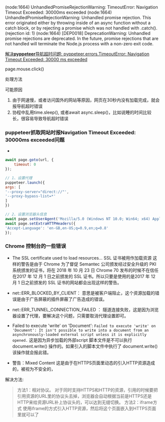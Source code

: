 
(node:1664) UnhandledPromiseRejectionWarning: TimeoutError: Navigation Timeout Exceeded: 30000ms exceeded
(node:1664) UnhandledPromiseRejectionWarning: Unhandled promise rejection. This error originated either by throwing inside of an async function without a catch block, or by rejecting a promise which was not handled with .catch(). (rejection id: 1)
(node:1664) [DEP0018] DeprecationWarning: Unhandled promise rejections are deprecated. In the future, promise rejections that are not handled will terminate the Node.js process with a non-zero exit code.




[解决**pyppeteer**导航超时问题: pyppeteer.errors.TimeoutError: Navigation Timeout Exceeded: 30000 ms exceeded](https://blog.csdn.net/qq_29570381/article/details/89735639)


page.mouse.click()

处理方法


可能原因

1. 由于网速慢，或者访问国外的网站等原因，网页在30秒内没有加载完成，就会报导航超时错误
2. 协程中乱用time.sleep(), 或者await async.sleep()，比如说睡的时间比较长，很容易导致导航超时错误


### puppeteer抓取网站时报Navigation Timeout Exceeded: 30000ms exceeded问题

- [](www.zhuyuntao.cn/puppeteer抓取网站时报navigation-timeout-exceeded-30000ms-exceeded问题/)

```js
await page.goto(url, {
    timeout: 0
});
```

```js
// 1、设置代理
puppeteer.launch({
args: [
'--proxy-server="direct://"',
'--proxy-bypass-list=*'
]
})

// 2、设置浏览器头信息
await page.setUserAgent('Mozilla/5.0 (Windows NT 10.0; Win64; x64) AppleWebKit/537.36 (KHTML, like Gecko) Chrome/61.0.3163.100 Safari/537.36');
await page.setExtraHTTPHeaders({
'Accept-Language': 'en-GB,en-US;q=0.9,en;q=0.8'
});
```


### Chrome 控制台的一些错误
- The SSL certificate used to load resources…
SSL 证书被用作加载资源
这样的警告是由于 Chrome 为了督促 Semantec 公司颁发经过安全升级的 PKI 系统颁发的证书，将在 2018 年 10 月 23 日 Chrome 70 发布的时候不在信任在2017 年 12 月 1 日之前颁发的 SSL 证书。所以只要是使用的是2017 年 12 月 1 日之前颁发的 SSL 证书的网站都会出现这样的警告。

- net::ERR_BLOCKED_BY_CLIENT：
意思是被客户端阻止，这个资源加载的错误是由于广告屏蔽的插件屏蔽了广告造成的错误。

- net::ERR_TUNNEL_CONNECTION_FAILED ：
隧道连接失败，这是因为浏览器设置了代理，要解决这个问题，只需要取消代理设置即可。

- Failed to execute 'write' on 'Document':
`Failed to execute 'write' on 'Document': It isn't possible to write into a document from an asynchronously-loaded external script unless it is explicitly opened.`
这是因为异步加载的外部script 脚本文件是不可以执行 document.write() 操作的。如果引入的脚本文件中执行了 document.write() 该操作就会报此错。

- 警告：Mixed Content
这是由于在HTTPS页面里动态的引入HTTP资源造成的，被视为不安全的，

解决方法:

> 方法1：相对协议。
对于同时支持HTTPS和HTTP的资源，引用的时候要把引用资源的URL里的协议头去掉，浏览器会自动根据当前是HTTPS还是HTTP来给资源URL补上协议头的，可以达到无缝切换。
方法2：iframe方式
使用iframe的方式引入HTTP资源，然后将这个页面嵌入到HTTPS页面里就可以了